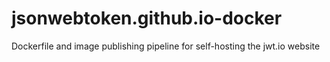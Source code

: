# jsonwebtoken.github.io-docker
Dockerfile and image publishing pipeline for self-hosting the jwt.io website
